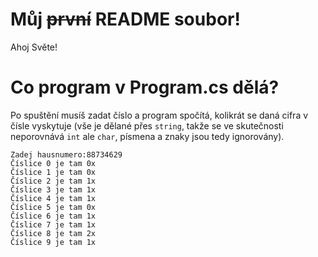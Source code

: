 # Můj ~~první~~ README soubor!
Ahoj Světe!

# Co program v Program.cs dělá?
Po spuštění musíš zadat číslo a program spočítá, kolikrát se daná cifra v čísle vyskytuje (vše je dělané přes `string`, takže se ve skutečnosti neporovnává `int` ale `char`, písmena a znaky jsou tedy ignorovány).

```
Zadej hausnumero:88734629
Číslice 0 je tam 0x
Číslice 1 je tam 0x
Číslice 2 je tam 1x
Číslice 3 je tam 1x
Číslice 4 je tam 1x
Číslice 5 je tam 0x
Číslice 6 je tam 1x
Číslice 7 je tam 1x
Číslice 8 je tam 2x
Číslice 9 je tam 1x
```
